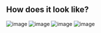 ## How does it look like?
![image](https://user-images.githubusercontent.com/76411405/133882366-325141e1-fff0-48c1-86d7-78572d79cc6b.png)
![image](https://user-images.githubusercontent.com/76411405/133882387-61abea90-9a14-4be5-87ea-83f0e20563bb.png)
![image](https://user-images.githubusercontent.com/76411405/133882404-4e771d88-5355-4a4f-b71a-a5bf25aaba2b.png)
![image](https://user-images.githubusercontent.com/76411405/133882422-3fbe3903-53c1-4fe4-906f-f7bd3909da1d.png)

